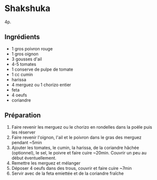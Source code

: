 # Shakshuka

4p.

## Ingrédients

* 1 gros poivron rouge
* 1 gros oignon
* 3 gousses d'ail
* 4-5 tomates
* 1 conserve de pulpe de tomate
* 1 cc cumin
* harissa
* 4 merguez ou 1 chorizo entier
* feta
* 4 oeufs
* coriandre

## Préparation

1. Faire revenir les merguez ou le chorizo en rondelles dans la poële puis les réserver
2. Faire revenir l'oignon, l'ail et le poivron dans le gras des merguez pendant ~5min
3. Ajouter les tomates, le cumin, la harissa, de la coriandre hâchée (optionnel), le sel, le poivre et faire cuire ~20min. Couvrir un peu au début éventuellement.
4. Remettre les merguez et mélanger
5. Déposer 4 oeufs dans des trous, couvrir et faire cuire ~7min
6. Servir avec de la feta emiettée et de la coriandre fraîche
